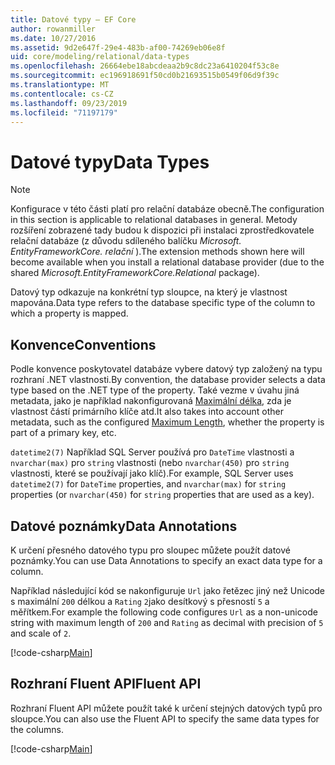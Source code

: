 ```yaml
---
title: Datové typy – EF Core
author: rowanmiller
ms.date: 10/27/2016
ms.assetid: 9d2e647f-29e4-483b-af00-74269eb06e8f
uid: core/modeling/relational/data-types
ms.openlocfilehash: 26664ebe18abcdeaa2b9c8dc23a6410204f53c8e
ms.sourcegitcommit: ec196918691f50cd0b21693515b0549f06d9f39c
ms.translationtype: MT
ms.contentlocale: cs-CZ
ms.lasthandoff: 09/23/2019
ms.locfileid: "71197179"
---
```

# <a name="data-types"></a><span data-ttu-id="a6e85-102">Datové typy</span><span class="sxs-lookup"><span data-stu-id="a6e85-102">Data Types</span></span>

> [!NOTE]  
> <span data-ttu-id="a6e85-103">Konfigurace v této části platí pro relační databáze obecně.</span><span class="sxs-lookup"><span data-stu-id="a6e85-103">The configuration in this section is applicable to relational databases in general.</span></span> <span data-ttu-id="a6e85-104">Metody rozšíření zobrazené tady budou k dispozici při instalaci zprostředkovatele relační databáze (z důvodu sdíleného balíčku *Microsoft. EntityFrameworkCore. relační* ).</span><span class="sxs-lookup"><span data-stu-id="a6e85-104">The extension methods shown here will become available when you install a relational database provider (due to the shared *Microsoft.EntityFrameworkCore.Relational* package).</span></span>

<span data-ttu-id="a6e85-105">Datový typ odkazuje na konkrétní typ sloupce, na který je vlastnost mapována.</span><span class="sxs-lookup"><span data-stu-id="a6e85-105">Data type refers to the database specific type of the column to which a property is mapped.</span></span>

## <a name="conventions"></a><span data-ttu-id="a6e85-106">Konvence</span><span class="sxs-lookup"><span data-stu-id="a6e85-106">Conventions</span></span>

<span data-ttu-id="a6e85-107">Podle konvence poskytovatel databáze vybere datový typ založený na typu rozhraní .NET vlastnosti.</span><span class="sxs-lookup"><span data-stu-id="a6e85-107">By convention, the database provider selects a data type based on the .NET type of the property.</span></span> <span data-ttu-id="a6e85-108">Také vezme v úvahu jiná metadata, jako je například nakonfigurovaná [Maximální délka](../max-length.md), zda je vlastnost částí primárního klíče atd.</span><span class="sxs-lookup"><span data-stu-id="a6e85-108">It also takes into account other metadata, such as the configured [Maximum Length](../max-length.md), whether the property is part of a primary key, etc.</span></span>

<span data-ttu-id="a6e85-109">`datetime2(7)` Například SQL Server používá pro `DateTime` vlastnosti a `nvarchar(max)` pro `string` vlastnosti (nebo `nvarchar(450)` pro `string` vlastnosti, které se používají jako klíč).</span><span class="sxs-lookup"><span data-stu-id="a6e85-109">For example, SQL Server uses `datetime2(7)` for `DateTime` properties, and `nvarchar(max)` for `string` properties (or `nvarchar(450)` for `string` properties that are used as a key).</span></span>

## <a name="data-annotations"></a><span data-ttu-id="a6e85-110">Datové poznámky</span><span class="sxs-lookup"><span data-stu-id="a6e85-110">Data Annotations</span></span>

<span data-ttu-id="a6e85-111">K určení přesného datového typu pro sloupec můžete použít datové poznámky.</span><span class="sxs-lookup"><span data-stu-id="a6e85-111">You can use Data Annotations to specify an exact data type for a column.</span></span>

<span data-ttu-id="a6e85-112">Například následující kód se nakonfiguruje `Url` jako řetězec jiný než Unicode s maximální `200` délkou a `Rating` `2`jako desítkový s přesností `5` a měřítkem.</span><span class="sxs-lookup"><span data-stu-id="a6e85-112">For example the following code configures `Url` as a non-unicode string with maximum length of `200` and `Rating` as decimal with precision of `5` and scale of `2`.</span></span>

[!code-csharp[Main](../../../../samples/core/Modeling/DataAnnotations/Relational/DataType.cs?name=Entities&highlight=4,6)]

## <a name="fluent-api"></a><span data-ttu-id="a6e85-113">Rozhraní Fluent API</span><span class="sxs-lookup"><span data-stu-id="a6e85-113">Fluent API</span></span>

<span data-ttu-id="a6e85-114">Rozhraní Fluent API můžete použít také k určení stejných datových typů pro sloupce.</span><span class="sxs-lookup"><span data-stu-id="a6e85-114">You can also use the Fluent API to specify the same data types for the columns.</span></span>

[!code-csharp[Main](../../../../samples/core/Modeling/FluentAPI/Relational/DataType.cs?name=Model&highlight=9-10)]
